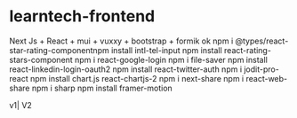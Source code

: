 # learntech-frontend



Next Js + React + mui + vuxxy + bootstrap + formik
ok
npm i @types/react-star-rating-componentnpm install intl-tel-input
npm install react-rating-stars-component
npm i react-google-login
npm i file-saver
npm install react-linkedin-login-oauth2
npm install react-twitter-auth
npm i jodit-pro-react
npm install chart.js react-chartjs-2
npm i next-share
npm i react-web-share
npm i sharp
npm install framer-motion


v1|
V2
